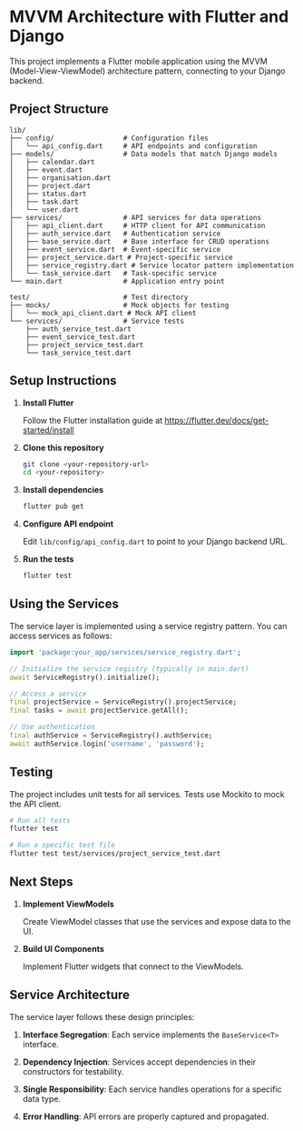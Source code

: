 # MVVM Architecture with Flutter and Django

This project implements a Flutter mobile application using the MVVM (Model-View-ViewModel) architecture pattern, connecting to your Django backend.

## Project Structure

```
lib/
├── config/                 # Configuration files
│   └── api_config.dart     # API endpoints and configuration
├── models/                 # Data models that match Django models
│   ├── calendar.dart
│   ├── event.dart
│   ├── organisation.dart
│   ├── project.dart
│   ├── status.dart
│   ├── task.dart
│   └── user.dart
├── services/               # API services for data operations
│   ├── api_client.dart     # HTTP client for API communication
│   ├── auth_service.dart   # Authentication service
│   ├── base_service.dart   # Base interface for CRUD operations
│   ├── event_service.dart  # Event-specific service
│   ├── project_service.dart # Project-specific service 
│   ├── service_registry.dart # Service locator pattern implementation
│   └── task_service.dart   # Task-specific service
└── main.dart               # Application entry point

test/                       # Test directory
├── mocks/                  # Mock objects for testing
│   └── mock_api_client.dart # Mock API client
└── services/               # Service tests
    ├── auth_service_test.dart
    ├── event_service_test.dart
    ├── project_service_test.dart
    └── task_service_test.dart
```

## Setup Instructions

1. **Install Flutter**
   
   Follow the Flutter installation guide at https://flutter.dev/docs/get-started/install

2. **Clone this repository**
   
   ```bash
   git clone <your-repository-url>
   cd <your-repository>
   ```

3. **Install dependencies**
   
   ```bash
   flutter pub get
   ```

4. **Configure API endpoint**
   
   Edit `lib/config/api_config.dart` to point to your Django backend URL.

5. **Run the tests**
   
   ```bash
   flutter test
   ```

## Using the Services

The service layer is implemented using a service registry pattern. You can access services as follows:

```dart
import 'package:your_app/services/service_registry.dart';

// Initialize the service registry (typically in main.dart)
await ServiceRegistry().initialize();

// Access a service
final projectService = ServiceRegistry().projectService;
final tasks = await projectService.getAll();

// Use authentication
final authService = ServiceRegistry().authService;
await authService.login('username', 'password');
```

## Testing

The project includes unit tests for all services. Tests use Mockito to mock the API client.

```bash
# Run all tests
flutter test

# Run a specific test file
flutter test test/services/project_service_test.dart
```

## Next Steps

1. **Implement ViewModels**
   
   Create ViewModel classes that use the services and expose data to the UI.

2. **Build UI Components**
   
   Implement Flutter widgets that connect to the ViewModels.

## Service Architecture

The service layer follows these design principles:

1. **Interface Segregation**: Each service implements the `BaseService<T>` interface.

2. **Dependency Injection**: Services accept dependencies in their constructors for testability.

3. **Single Responsibility**: Each service handles operations for a specific data type.

4. **Error Handling**: API errors are properly captured and propagated.